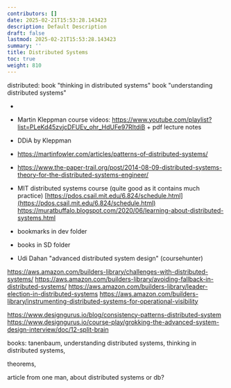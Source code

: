 ```yaml
---
contributors: []
date: 2025-02-21T15:53:28.143423
description: Default Description
draft: false
lastmod: 2025-02-21T15:53:28.143423
summary: ''
title: Distributed Systems
toc: true
weight: 810
---
```


distributed:
book "thinking in distributed systems"
book "understanding distributed systems"

* 
* Martin Kleppman course videos: https://www.youtube.com/playlist?list=PLeKd45zvjcDFUEv_ohr_HdUFe97RItdiB + pdf lecture notes

* DDiA by Kleppman

* https://martinfowler.com/articles/patterns-of-distributed-systems/

* https://www.the-paper-trail.org/post/2014-08-09-distributed-systems-theory-for-the-distributed-systems-engineer/

* MIT distributed systems course (quite good as it contains much practice) [https://pdos.csail.mit.edu/6.824/schedule.html](https://pdos.csail.mit.edu/6.824/schedule.html)
  https://muratbuffalo.blogspot.com/2020/06/learning-about-distributed-systems.html

* bookmarks in dev folder
* books in SD folder
* Udi Dahan "advanced distributed system design" (coursehunter)

https://aws.amazon.com/builders-library/challenges-with-distributed-systems/
https://aws.amazon.com/builders-library/avoiding-fallback-in-distributed-systems/
https://aws.amazon.com/builders-library/leader-election-in-distributed-systems
https://aws.amazon.com/builders-library/instrumenting-distributed-systems-for-operational-visibility

https://www.designgurus.io/blog/consistency-patterns-distributed-system
https://www.designgurus.io/course-play/grokking-the-advanced-system-design-interview/doc/12-split-brain

books: tanenbaum, understanding distributed systems, thinking in distributed systems,

theorems,

article from one man, about distributed systems or db?
